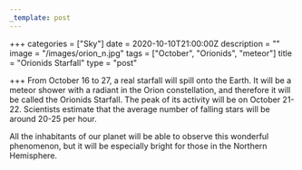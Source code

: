 ```yaml
---
_template: post
---
```





+++
categories = ["Sky"]
date = 2020-10-10T21:00:00Z
description = ""
image = "/images/orion_n.jpg"
tags = ["October", "Orionids", "meteor"]
title = "Orionids Starfall"
type = "post"

+++
From October 16 to 27, a real starfall will spill onto the Earth. It will be a meteor shower with a radiant in the Orion constellation, and therefore it will be called the Orionids Starfall. The peak of its activity will be on October 21-22. Scientists estimate that the average number of falling stars will be around 20-25 per hour.

All the inhabitants of our planet will be able to observe this wonderful phenomenon, but it will be especially bright for those in the Northern Hemisphere.
